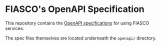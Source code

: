 # FIASCO's OpenAPI Specification

This repository contains the [OpenAPI specifications](https://www.openapis.org/) for using FIASCO services.

The spec files themselves are located underneath the `openapi/` directory.
